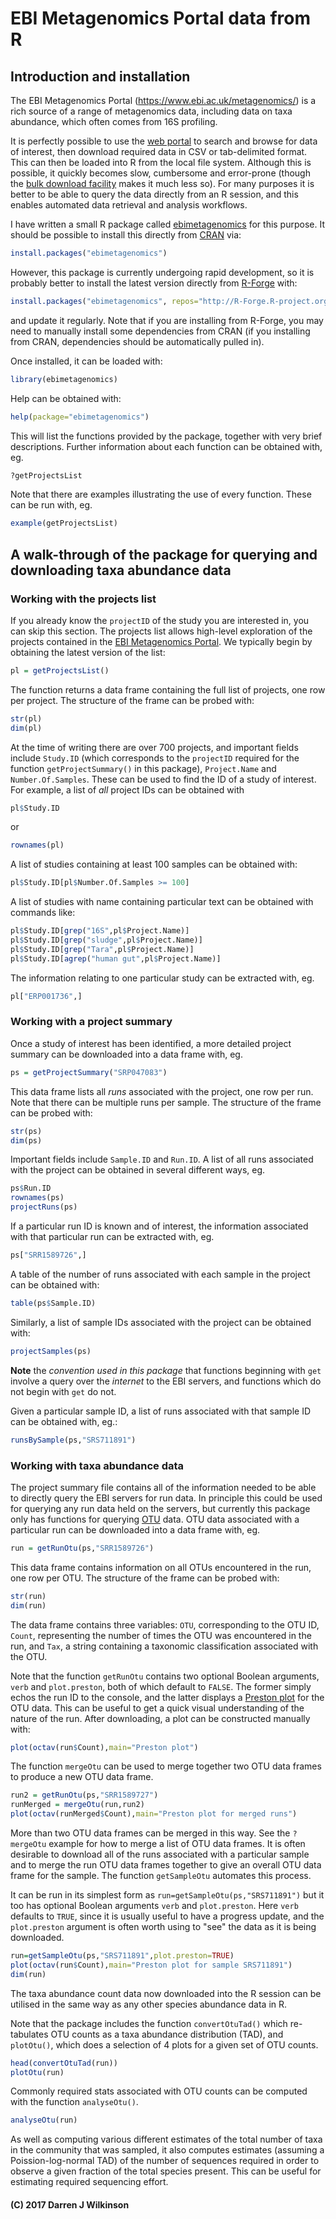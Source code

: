 # EBI Metagenomics Portal data from R

## Introduction and installation

The EBI Metagenomics Portal (https://www.ebi.ac.uk/metagenomics/) is a rich source of a range of metagenomics data, including data on taxa abundance, which often comes from 16S profiling.

It is perfectly possible to use the [web portal](https://www.ebi.ac.uk/metagenomics/) to search and browse for data of interest, then download required data in CSV or tab-delimited format. This can then be loaded into R from the local file system. Although this is possible, it quickly becomes slow, cumbersome and error-prone (though the [bulk download facility](https://github.com/ProteinsWebTeam/ebi-metagenomics/wiki/Downloading-results-programmatically) makes it much less so). For many purposes it is better to be able to query the data directly from an R session, and this enables automated data retrieval and analysis workflows.

I have written a small R package called [ebimetagenomics](http://r-forge.r-project.org/projects/ebimetagenomics/) for this purpose. It should be possible to install this directly from [CRAN](https://cran.r-project.org/web/packages/ebimetagenomics/) via:

```r
install.packages("ebimetagenomics")
```

However, this package is currently undergoing rapid development, so it is probably better to install the latest version directly from [R-Forge](https://r-forge.r-project.org/) with:

```r
install.packages("ebimetagenomics", repos="http://R-Forge.R-project.org")
```

and update it regularly. Note that if you are installing from R-Forge, you may need to manually install some dependencies from CRAN (if you installing from CRAN, dependencies should be automatically pulled in).

Once installed, it can be loaded with:

```r
library(ebimetagenomics)
```

Help can be obtained with:

```r
help(package="ebimetagenomics")
```

This will list the functions provided by the package, together with very brief descriptions. Further information about each function can be obtained with, eg.

```r
?getProjectsList
```

Note that there are examples illustrating the use of every function. These can be run with, eg.

```r
example(getProjectsList)
```

## A walk-through of the package for querying and downloading taxa abundance data

### Working with the projects list

If you already know the `projectID` of the study you are interested in, you can skip this section. The projects list allows high-level exploration of the projects contained in the [EBI Metagenomics Portal](https://www.ebi.ac.uk/metagenomics/). We typically begin by obtaining the latest version of the list:

```r
pl = getProjectsList()
```

The function returns a data frame containing the full list of projects, one row per project. The structure of the frame can be probed with:

```r
str(pl)
dim(pl)
```

At the time of writing there are over 700 projects, and important fields include `Study.ID` (which corresponds to the `projectID` required for the function `getProjectSummary()` in this package), `Project.Name` and `Number.Of.Samples`. These can be used to find the ID of a study of interest. For example, a list of *all* project IDs can be obtained with

```r
pl$Study.ID
```

or

```r
rownames(pl)
```

A list of studies containing at least 100 samples can be obtained with:

```r
pl$Study.ID[pl$Number.Of.Samples >= 100]
```

A list of studies with name containing particular text can be obtained with commands like:

```r
pl$Study.ID[grep("16S",pl$Project.Name)]
pl$Study.ID[grep("sludge",pl$Project.Name)]
pl$Study.ID[grep("Tara",pl$Project.Name)]
pl$Study.ID[agrep("human gut",pl$Project.Name)]
```

The information relating to one particular study can be extracted with, eg.

```r
pl["ERP001736",]
```

### Working with a project summary

Once a study of interest has been identified, a more detailed project summary can be downloaded into a data frame with, eg.

```r
ps = getProjectSummary("SRP047083")
```

This data frame lists all *runs* associated with the project, one row per run. Note that there can be multiple runs per sample. The structure of the frame can be probed with:

```r
str(ps)
dim(ps)
```

Important fields include `Sample.ID` and `Run.ID`. A list of all runs associated with the project can be obtained in several different ways, eg.

```r
ps$Run.ID
rownames(ps)
projectRuns(ps)
```

If a particular run ID is known and of interest, the information associated with that particular run can be extracted with, eg.

```r
ps["SRR1589726",]
```

A table of the number of runs associated with each sample in the project can be obtained with:

```r
table(ps$Sample.ID)
```

Similarly, a list of sample IDs associated with the project can be obtained with:

```r
projectSamples(ps)
```

**Note** the *convention used in this package* that functions beginning with `get` involve a query over the *internet* to the EBI servers, and functions which do not begin with `get` do not.

Given a particular sample ID, a list of runs associated with that sample ID can be obtained with, eg.:

```r
runsBySample(ps,"SRS711891")
```

### Working with taxa abundance data

The project summary file contains all of the information needed to be able to directly query the EBI servers for run data. In principle this could be used for querying any run data held on the servers, but currently this package only has functions for querying [OTU](https://en.wikipedia.org/wiki/Operational_taxonomic_unit) data. OTU data associated with a particular run can be downloaded into a data frame with, eg.

```r
run = getRunOtu(ps,"SRR1589726")
```

This data frame contains information on all OTUs encountered in the run, one row per OTU. The structure of the frame can be probed with:

```r
str(run)
dim(run)
```

The data frame contains three variables: `OTU`, corresponding to the OTU ID, `Count`, representing the number of times the OTU was encountered in the run, and `Tax`, a string containing a taxonomic classification associated with the OTU. 

Note that the function `getRunOtu` contains two optional Boolean arguments, `verb` and `plot.preston`, both of which default to `FALSE`. The former simply echos the run ID to the console, and the latter displays a [Preston plot](https://en.wikipedia.org/wiki/Relative_species_abundance) for the OTU data. This can be useful to get a quick visual understanding of the nature of the run. After downloading, a plot can be constructed manually with:

```r
plot(octav(run$Count),main="Preston plot")
```

The function `mergeOtu` can be used to merge together two OTU data frames to produce a new OTU data frame.

```r
run2 = getRunOtu(ps,"SRR1589727")
runMerged = mergeOtu(run,run2)
plot(octav(runMerged$Count),main="Preston plot for merged runs")
```

More than two OTU data frames can be merged in this way. See the `?mergeOtu` example for how to merge a list of OTU data frames. It is often desirable to download all of the runs associated with a particular sample and to merge the run OTU data frames together to give an overall OTU data frame for the sample. The function `getSampleOtu` automates this process.

It can be run in its simplest form as `run=getSampleOtu(ps,"SRS711891")` but it too has optional Boolean arguments `verb` and `plot.preston`. Here `verb` defaults to `TRUE`, since it is usually useful to have a progress update, and the `plot.preston` argument is often worth using to "see" the data as it is being downloaded.

```r
run=getSampleOtu(ps,"SRS711891",plot.preston=TRUE)
plot(octav(run$Count),main="Preston plot for sample SRS711891")
dim(run)
```

The taxa abundance count data now downloaded into the R session can be utilised in the same way as any other species abundance data in R.

Note that the package includes the function `convertOtuTad()` which re-tabulates OTU counts as a taxa abundance distribution (TAD), and `plotOtu()`, which does a selection of 4 plots for a given set of OTU counts.

```r
head(convertOtuTad(run))
plotOtu(run)
```

Commonly required stats associated with OTU counts can be computed with the function `analyseOtu()`.

```r
analyseOtu(run)
```

As well as computing various different estimates of the total number of taxa in the community that was sampled, it also computes estimates (assuming a Poission-log-normal TAD) of the number of sequences required in order to observe a given fraction of the total species present. This can be useful for estimating required sequencing effort. 



#### (C) 2017 Darren J Wilkinson


